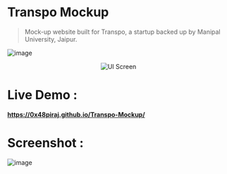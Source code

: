 # Transpo Mockup
> Mock-up website built for Transpo, a startup backed up by Manipal University, Jaipur.


![image](https://user-images.githubusercontent.com/5800726/44732698-82a67a00-ab03-11e8-80a1-e82733a3d843.png)


<p align="center"> 
<img align="center" src="https://user-images.githubusercontent.com/5800726/44732750-9e118500-ab03-11e8-8286-83f4ca3324e6.png" alt="UI Screen">
</p>

# Live Demo : 

**https://0x48piraj.github.io/Transpo-Mockup/**

# Screenshot :

![image](https://user-images.githubusercontent.com/5800726/44732585-42df9280-ab03-11e8-800e-72084df6c962.png)

